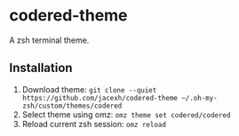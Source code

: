 # codered-theme
A zsh terminal theme.

## Installation

1. Download theme:
`git clone --quiet https://github.com/jacexh/codered-theme ~/.oh-my-zsh/custom/themes/codered`
2. Select theme using omz:
`omz theme set codered/codered`
3. Reload current zsh session: `omz reload`
